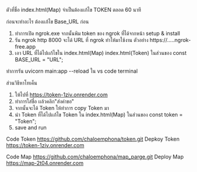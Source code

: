 ตัวที่ชื่อ index.html(Map) จำเป็นต้องเเก้ไข TOKEN ตลอด 60 นาที 

ก่อนจะทำอะไร ต้องเเก้ไข Base_URL ก่อน
  1. ทำการเปิด ngrok.exe จากนั้นพิม token ของ ngrok ที่ได้จากหน้า setup & install
  2. รัน ngrok http 8000 จะได้ URL ที่ ngrok ทำให้มาใช้งาน ตัวอย่าง https://.....ngrok-free.app
  3. เอา URL ที่ได้ไปเเก้ไขใน index.html(Map)  index.html(Token) ในส่วนของ const BASE_URL = "URL";

ทำการรัน uvicorn main:app --reload ใน vs code terminal

ส่วนวิธีหาโทเค็น 
  1. ให้ไปที่ https://token-1ziv.onrender.com
  2. ทำการใส่ชื่อ เเล้วคลิก"ส่งคำขอ"
  3. จากนั้นจะได้ Token ให้ทำการ copy Token มา
  4. นำ Token ที่ได้ไปเเก้ไข Token ใน index.html(Map) ในส่วนของ const token = "Token";
  5. save and run


Code Token
https://github.com/chaloemphona/token.git
Depkoy Token
https://token-1ziv.onrender.com

Code Map
https://github.com/chaloemphona/map_parge.git
Deploy Map
https://map-2t04.onrender.com
